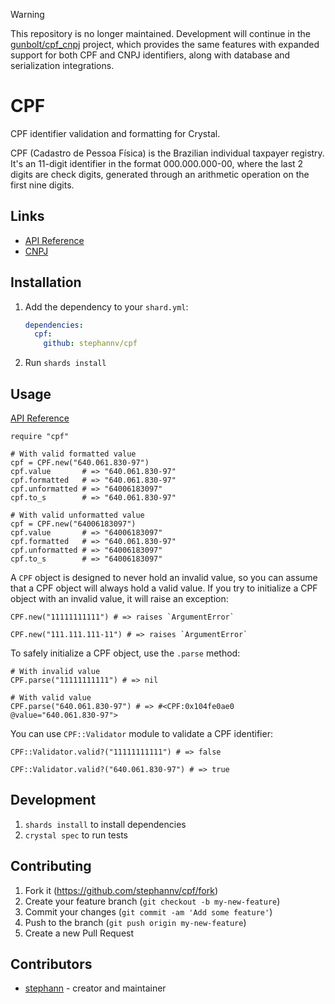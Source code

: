
> [!WARNING]
> This repository is no longer maintained. Development will continue in the [gunbolt/cpf_cnpj](https://codeberg.org/gunbolt/cpf_cnpj)
> project, which provides the same features with expanded support for both CPF and CNPJ identifiers, along with database and serialization integrations.

# CPF

CPF identifier validation and formatting for Crystal.

CPF (Cadastro de Pessoa Física) is the Brazilian individual taxpayer registry.
It's an 11-digit identifier in the format 000.000.000-00, where the last 2 digits
are check digits, generated through an arithmetic operation on the first nine
digits.

## Links
- [API Reference](https://crystaldoc.info/github/stephannv/cpf)
- [CNPJ](https://github.com/stephannv/cnpj)

## Installation

1. Add the dependency to your `shard.yml`:

   ```yaml
   dependencies:
     cpf:
       github: stephannv/cpf
   ```

2. Run `shards install`

## Usage

[API Reference](https://crystaldoc.info/github/stephannv/cpf)

```crystal
require "cpf"

# With valid formatted value
cpf = CPF.new("640.061.830-97")
cpf.value       # => "640.061.830-97"
cpf.formatted   # => "640.061.830-97"
cpf.unformatted # => "64006183097"
cpf.to_s        # => "640.061.830-97"

# With valid unformatted value
cpf = CPF.new("64006183097")
cpf.value       # => "64006183097"
cpf.formatted   # => "640.061.830-97"
cpf.unformatted # => "64006183097"
cpf.to_s        # => "64006183097"
```

A `CPF` object is designed to never hold an invalid value, so you can assume
that a CPF object will always hold a valid value. If you try to initialize a
CPF object with an invalid value, it will raise an exception:

```crystal
CPF.new("11111111111") # => raises `ArgumentError`

CPF.new("111.111.111-11") # => raises `ArgumentError`
```

To safely initialize a CPF object, use the `.parse` method:
```crystal
# With invalid value
CPF.parse("11111111111") # => nil

# With valid value
CPF.parse("640.061.830-97") # => #<CPF:0x104fe0ae0 @value="640.061.830-97">
```

You can use `CPF::Validator` module to validate a CPF identifier:
```crystal
CPF::Validator.valid?("11111111111") # => false

CPF::Validator.valid?("640.061.830-97") # => true
```

## Development

1. `shards install` to install dependencies
2. `crystal spec` to run tests

## Contributing

1. Fork it (<https://github.com/stephannv/cpf/fork>)
2. Create your feature branch (`git checkout -b my-new-feature`)
3. Commit your changes (`git commit -am 'Add some feature'`)
4. Push to the branch (`git push origin my-new-feature`)
5. Create a new Pull Request

## Contributors

- [stephann](https://github.com/stephannv) - creator and maintainer
